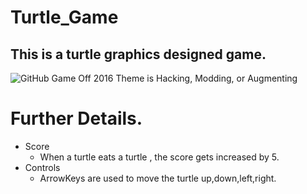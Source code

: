 # Turtle_Game
## This is a turtle graphics designed game. 

![GitHub Game Off 2016 Theme is Hacking, Modding, or Augmenting]()

# Further Details.
  
- Score
  - When a turtle eats a turtle , the score gets increased by 5.
- Controls
  - ArrowKeys are used to move the turtle up,down,left,right.  
